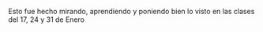 Esto fue hecho mirando, aprendiendo y poniendo bien lo visto en las clases del 17, 24 y 31 de Enero
